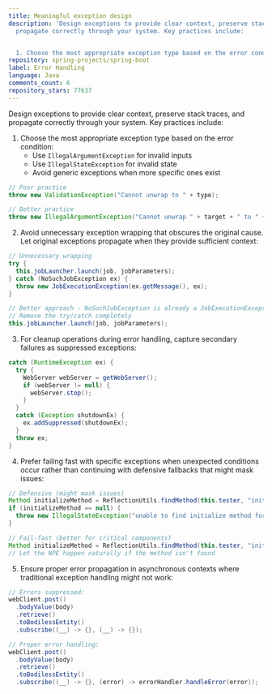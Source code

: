 ```yaml
---
title: Meaningful exception design
description: 'Design exceptions to provide clear context, preserve stack traces, and
  propagate correctly through your system. Key practices include:


  1. Choose the most appropriate exception type based on the error condition:'
repository: spring-projects/spring-boot
label: Error Handling
language: Java
comments_count: 6
repository_stars: 77637
---
```


Design exceptions to provide clear context, preserve stack traces, and propagate correctly through your system. Key practices include:

1. Choose the most appropriate exception type based on the error condition:
   - Use `IllegalArgumentException` for invalid inputs
   - Use `IllegalStateException` for invalid state
   - Avoid generic exceptions when more specific ones exist

```java
// Poor practice
throw new ValidationException("Cannot unwrap to " + type);

// Better practice
throw new IllegalArgumentException("Cannot unwrap " + target + " to " + type.getName());
```

2. Avoid unnecessary exception wrapping that obscures the original cause. Let original exceptions propagate when they provide sufficient context:

```java
// Unnecessary wrapping
try {
  this.jobLauncher.launch(job, jobParameters);
} catch (NoSuchJobException ex) {
  throw new JobExecutionException(ex.getMessage(), ex);
}

// Better approach - NoSuchJobException is already a JobExecutionException
// Remove the try/catch completely
this.jobLauncher.launch(job, jobParameters);
```

3. For cleanup operations during error handling, capture secondary failures as suppressed exceptions:

```java
catch (RuntimeException ex) {
  try {
    WebServer webServer = getWebServer();
    if (webServer != null) {
      webServer.stop();
    }
  }
  catch (Exception shutdownEx) {
    ex.addSuppressed(shutdownEx);
  }
  throw ex;
}
```

4. Prefer failing fast with specific exceptions when unexpected conditions occur rather than continuing with defensive fallbacks that might mask issues:

```java
// Defensive (might mask issues)
Method initializeMethod = ReflectionUtils.findMethod(this.tester, "initialize", Class.class, ResolvableType.class);
if (initializeMethod == null) {
  throw new IllegalStateException("unable to find initialize method for " + this.tester);
}

// Fail-fast (better for critical components)
Method initializeMethod = ReflectionUtils.findMethod(this.tester, "initialize", Class.class, ResolvableType.class);
// Let the NPE happen naturally if the method isn't found
```

5. Ensure proper error propagation in asynchronous contexts where traditional exception handling might not work:

```java
// Errors suppressed:
webClient.post()
  .bodyValue(body)
  .retrieve()
  .toBodilessEntity()
  .subscribe((__) -> {}, (__) -> {});

// Proper error handling:
webClient.post()
  .bodyValue(body)
  .retrieve()
  .toBodilessEntity()
  .subscribe((__) -> {}, (error) -> errorHandler.handleError(error));
```